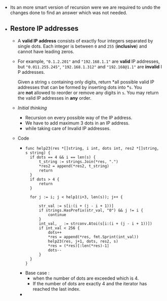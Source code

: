 - Its an more smart version of recursion were we are required to undo the changes done to find an answer which was not needed.
- ## Restore IP addresses
	- A **valid IP address** consists of exactly four integers separated by single dots. Each integer is between `0` and `255` (**inclusive**) and cannot have leading zeros.
	- For example, `"0.1.2.201"` and `"192.168.1.1"` are **valid** IP addresses, but `"0.011.255.245"`, `"192.168.1.312"` and `"192.168@1.1"` are **invalid** IP addresses.
	  
	  Given a string `s` containing only digits, return *all possible valid IP addresses that can be formed by inserting dots into *`s`. You are **not** allowed to reorder or remove any digits in `s`. You may return the valid IP addresses in **any** order.
	- _Initial thinking_
		- Recursion on every possible way of the IP address.
		- We have to add maximum 3 dots in an IP address.
		- while taking  care of Invalid IP addresses.
	- Code
		- ```
		  func help23(res *[]string, i int, dots int, res2 *[]string, s string) {
		  	if dots == 4 && i == len(s) {
		  		t_string := strings.Join(*res, ".")
		  		*res2 = append(*res2, t_string)
		  		return
		  	}
		  	if dots > 4 {
		  		return
		  	}
		  
		  	for j := i; j < help1(i+3, len(s)); j++ {
		  
		  		str_val := s[i:(i + (j - i + 1))]
		  		if strings.HasPrefix(str_val, "0") && j != i {
		  			continue
		  		}
		  		int_val, _ := strconv.Atoi(s[i:(i + (j - i + 1))])
		  		if int_val < 256 {
		  			dots++
		  			*res = append(*res, fmt.Sprint(int_val))
		  			help23(res, j+1, dots, res2, s)
		  			*res = (*res)[:len(*res)-1]
		  			dots--
		  		}
		  	}
		  }
		  ```
		- Base case :
			- when the number of dots are exceeded which is 4.
			- If the number of dots are exactly 4 and the iterator has reached the last index.
		-